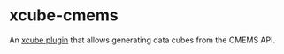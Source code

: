 # xcube-cmems

An [xcube plugin](https://xcube.readthedocs.io/en/latest/plugins.html) that
allows generating data cubes from the CMEMS API.